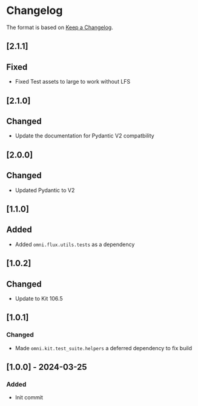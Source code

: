 # Changelog

The format is based on [Keep a Changelog](https://keepachangelog.com/en/1.0.0/).

## [2.1.1]
## Fixed
- Fixed Test assets to large to work without LFS

## [2.1.0]
## Changed
- Update the documentation for Pydantic V2 compatbility

## [2.0.0]
## Changed
- Updated Pydantic to V2

## [1.1.0]
## Added
- Added `omni.flux.utils.tests` as a dependency

## [1.0.2]
## Changed
- Update to Kit 106.5

## [1.0.1]
### Changed
- Made `omni.kit.test_suite.helpers` a deferred dependency to fix build

## [1.0.0] - 2024-03-25
### Added
- Init commit
